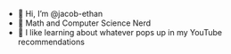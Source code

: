 - 👋 Hi, I’m @jacob-ethan
- 👀 Math and Computer Science Nerd
- 🌱 I like learning about whatever pops up in my YouTube recommendations

<!---
jacob-ethan/jacob-ethan is a ✨ special ✨ repository because its `README.md` (this file) appears on your GitHub profile.
You can click the Preview link to take a look at your changes.
--->
